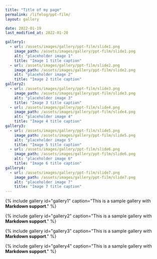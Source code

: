 ```yaml
---
title: "Title of my page"
permalink: /lifelog/ppt-film/
layout: gallery

date: 2022-01-19
last_modified_at: 2022-01-20

gallery1:
  - url: /assets/images/gallery/ppt-film/slide1.png
    image_path: /assets/images/gallery/ppt-film/slide1.png
    alt: "placeholder image 1"
    title: "Image 1 title caption"
  - url: /assets/images/gallery/ppt-film/slide2.png
    image_path: /assets/images/gallery/ppt-film/slide2.png
    alt: "placeholder image 2"
    title: "Image 2 title caption"
gallery2:
  - url: /assets/images/gallery/ppt-film/slide3.png
    image_path: /assets/images/gallery/ppt-film/slide3.png
    alt: "placeholder image 3"
    title: "Image 3 title caption"
  - url: /assets/images/gallery/ppt-film/slide4.png
    image_path: /assets/images/gallery/ppt-film/slide4.png
    alt: "placeholder image 4"
    title: "Image 4 title caption"
gallery3:
  - url: /assets/images/gallery/ppt-film/slide5.png
    image_path: /assets/images/gallery/ppt-film/slide5.png
    alt: "placeholder image 5"
    title: "Image 5 title caption"
  - url: /assets/images/gallery/ppt-film/slide6.png
    image_path: /assets/images/gallery/ppt-film/slide6.png
    alt: "placeholder image 6"
    title: "Image 6 title caption"
gallery4:
  - url: /assets/images/gallery/ppt-film/slide7.png
    image_path: /assets/images/gallery/ppt-film/slide7.png
    alt: "placeholder image 7"
    title: "Image 7 title caption"
---
```


{% include gallery id="gallery1" caption="This is a sample gallery with **Markdown support**." %}

{% include gallery id="gallery2"  caption="This is a sample gallery with **Markdown support**." %}

{% include gallery id="gallery3"  caption="This is a sample gallery with **Markdown support**." %}

{% include gallery id="gallery4"  caption="This is a sample gallery with **Markdown support**." %}